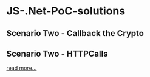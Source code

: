 # JS-.Net-PoC-solutions

## Scenario Two -  Callback the Crypto

## Scenario Two -  HTTPCalls
[read more...](/ScenarioTwo-HTTPCalls/Scenario%20Two%20-%20HTTP%20Calls/)
